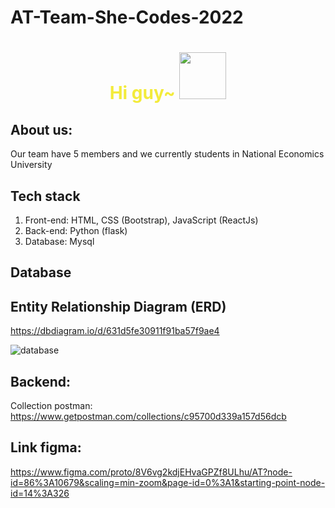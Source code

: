 # AT-Team-She-Codes-2022

<div align="center">
  <h1 style="color:#F3EB3B;"> Hi guy~ <img src="https://pic.chinesefontdesign.com/uploads/2017/11/chinesefontdesign.com-2017-11-16_10-37-52_166289.gif" width="75px"></h1>
</div>

## About us:
Our team have 5 members and we currently students in National Economics University

## Tech stack
1. Front-end: HTML, CSS (Bootstrap), JavaScript (ReactJs)
2. Back-end: Python (flask)
3. Database: Mysql

## Database

## Entity Relationship Diagram (ERD)
https://dbdiagram.io/d/631d5fe30911f91ba57f9ae4

![database](https://user-images.githubusercontent.com/97270032/189512108-03c7b44f-f508-4087-ad96-4efc6dfe6db6.png)


## Backend:
Collection postman: https://www.getpostman.com/collections/c95700d339a157d56dcb

## Link figma:
https://www.figma.com/proto/8V6vg2kdjEHvaGPZf8ULhu/AT?node-id=86%3A10679&scaling=min-zoom&page-id=0%3A1&starting-point-node-id=14%3A326
